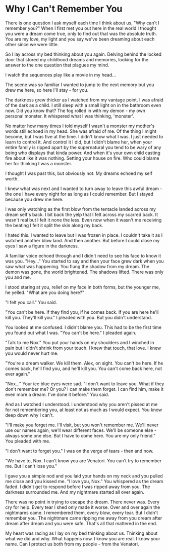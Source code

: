 # Why I Can't Remember You
There is  one question I ask myself each time I think about us, "Why can't I remember you?" When I first met you out here in the real world I thought you were a dream come true, only to find out that was the absolute truth.  You are my love, my light and you say we've been dreaming about each other since we were little.
 
So I lay across my bed thinking about you again. Delving behind the locked door that stored my childhood dreams and memories, looking for the answer to the one question that plagues my mind.

I watch the sequences play like a movie in my head... 

The scene was so familiar I wanted to jump to the next memory but you drew me here, so here I'll stay - for you.

The darkness grew thicker as I watched from my vantage point.  I was afraid of the dark as a child.  I still sleep with a small light on in the bathroom even now.  Did you know that?  The fog rolled in with my demon - my own personal monster.  It whispered what I was thinking, 'monster'.  

No matter how many times I told myself I wasn't a monster my mother's words still echoed in my head.  She was afraid of me.  Of the thing I might become, but I was five at the time.  I didn't know what I was.  I just needed to learn to control it.  And control it I did, but I didn't blame her, when your entire family is ripped apart by the supernatural you tend to be wary of any being who displays that kinda power.  And when it's your own child casting fire about like it was nothing.  Setting your house on fire. Who could blame her for thinking  I was a monster.  

I thought I was past this, but obviously not.  My dreams echoed my self worth.

I knew what was next and I wanted to turn away to leave this awful dream - the one I have every night for as long as I could remember. But I stayed because you drew me here.

I was only watching as the first blow from the tentacle landed across my dream self's back.  I bit back the yelp that I felt across my scarred back.  It wasn't real but I felt it none the less.  Even now when it wasn't me receiving the beating I felt it split the skin along my back.

I hated this.  I wanted to leave but I was frozen in place.  I couldn't take it as I watched another blow land. And then another.  But before I could close my eyes I saw a figure in the darkness.  

A familiar voice echoed through and I didn't need to see his face to know it was you.  "Hey..." You started to say and then your face grew dark when you saw what was happening.  You flung the shadow from my dream.  The demon was gone, the world brightened.  The shadows lifted.  There was only you and me.  

I stood staring at you, relief on my face in both forms, but the younger me, he yelled.  "What are you doing here?"

"I felt you call."  You said.

"You can't be here.  If they find you, if he comes back.  If you are here he'll kill you.  They'll kill you."  I pleaded with you.  But you didn't understand.

You looked at me confused.  I didn't blame you.  This had to be the first time you found out what I was.  "You can't be here."  I pleaded again.  

"Talk to me Nox."  You put your hands on my shoulders and I winched in pain but I didn't shrink from your touch.  I knew that touch, that love.  I knew you would never hurt me.

"You're a dream walker.  We kill them.  Alex, on sight.  You can't be here.  If he comes back, he'll find you, and he'll kill you.  You can't come back here, not ever again."

"Nox..."  Your ice blue eyes were sad.  "I don't want to leave you.  What if they don't remember me?  Or you?  I can make them forget.  I can find him, make it even more a dream.  I've done it before."  You said.  

And as I watched I understood.  I understood why you aren't pissed at me for not remembering you, at least not as much as I would expect.  You know deep down why I can't.

"I'll make you forget me.  I'll visit, but you won't remember me.  We'll never use our names again, we'll wear different faces.  We'll be someone else - always some one else.  But I have to come here.  You are my only friend."  You pleaded with me.

"I don't want to forget you."  I was on the verge of tears - then and now.

"We have to,  Nox.  I can't know you are Venatori.  You can't try to remember me.  But I can't lose you."

I gave you a simple nod and you laid your hands on my neck and you pulled me close and you kissed me.  "I love you, Nox."  You whispered as the dream faded.  I didn't get to respond before I was ripped away from you.  The darkness surrounded me.  And my nightmare started all over again. 

There was no point in trying to escape the dream.  There never was.  Every cry for help.  Every tear I shed only made it worse.  Over and over again the nightmares came.  I remembered them, every blow, every tear.  But I didn't remember you.  The nightmare came ripping me away from you dream after dream after dream and you were safe.  That's all that mattered in the end.

My heart was racing as I lay on my bed thinking about us.  Thinking about what we did and why.  What happens now.  I know you are real.  I know your name.  Can I protect us both from my people - from the Venatori. 


<!--stackedit_data:
eyJoaXN0b3J5IjpbNDAwNTYxNTYzLDExMTI0NDc3NDgsLTMyOD
IxMjQ1NSwtMTkwMDM0Mjk1NiwxNjEyNDE4MzI4LC0xNTE3MTU1
MjUxLDIwNzI3MjIwNjcsLTk2ODIxMzVdfQ==
-->